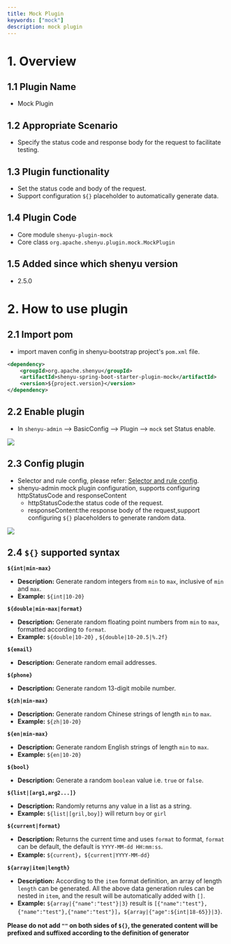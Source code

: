 ```yaml
---
title: Mock Plugin
keywords: ["mock"]
description: mock plugin
---
```


# 1. Overview

## 1.1 Plugin Name

* Mock Plugin

## 1.2 Appropriate Scenario

* Specify the status code and response body for the request to facilitate testing.

## 1.3 Plugin functionality

* Set the status code and body of the request.
* Support configuration `${}` placeholder to automatically generate data.

## 1.4 Plugin Code

* Core module ```shenyu-plugin-mock```
* Core class ```org.apache.shenyu.plugin.mock.MockPlugin```

## 1.5 Added since which shenyu version

* 2.5.0

# 2. How to use plugin

## 2.1 Import pom

- import maven config in shenyu-bootstrap project's `pom.xml` file.

```xml
<dependency>
    <groupId>org.apache.shenyu</groupId>
    <artifactId>shenyu-spring-boot-starter-plugin-mock</artifactId>
    <version>${project.version}</version>
</dependency>
```

## 2.2 Enable plugin

- In `shenyu-admin` --> BasicConfig --> Plugin --> `mock` set Status enable.

![](/img/shenyu/plugin/mock/enable-mock-plugin-en.png)

## 2.3 Config plugin

- Selector and rule config, please refer: [Selector and rule config](../../user-guide/admin-usage/selector-and-rule).
- shenyu-admin mock plugin configuration, supports configuring httpStatusCode and responseContent
    - httpStatusCode:the status code of the request.
    - responseContent:the response body of the request,support configuring `${}` placeholders to generate random data.

![](/img/shenyu/plugin/mock/mock-rule-configuration-en.png)

## 2.4 `${}` supported syntax

**`${int|min-max}`**
- **Description:** Generate random integers from `min` to `max`, inclusive of `min` and `max`.
- **Example:** `${int|10-20}`

**`${double|min-max|format}`**
- **Description:** Generate random floating point numbers from `min` to `max`, formatted according to `format`.
- **Example:** `${double|10-20}` , `${double|10-20.5|%.2f}`

**`${email}`**
- **Description:** Generate random email addresses.

**`${phone}`**
- **Description:** Generate random 13-digit mobile number.

**`${zh|min-max}`**
- **Description:** Generate random Chinese strings of length `min` to `max`.
- **Example:** `${zh|10-20}`

**`${en|min-max}`**
- **Description:** Generate random English strings of length `min` to `max`.
- **Example:** `${en|10-20}`

**`${bool}`**
- **Description:** Generate a random `boolean` value i.e. `true` or `false`.

**`${list|[arg1,arg2...]}`**
- **Description:** Randomly returns any value in a list as a string.
- **Example:** `${list|[gril,boy]}` will return `boy` or `girl`

**`${current|format}`**
- **Description:** Returns the current time and uses `format` to format, `format` can be default, the default is `YYYY-MM-dd HH:mm:ss`.
- **Example:** `${current}`，`${current|YYYY-MM-dd}`

**`${array|item|length}`**
- **Description:** According to the `item` format definition, an array of length `length` can be generated. All the above data generation rules can be nested in `item`, and the result will be automatically added with `[]`.
- **Example:** `${array|{"name":"test"}|3}` result is `[{"name":"test"},{"name":"test"},{"name":"test"}]`，`${array|{"age":${int|18-65}}|3}`.


**Please do not add `""` on both sides of `${}`, the generated content will be prefixed and suffixed according to the definition of generator**

